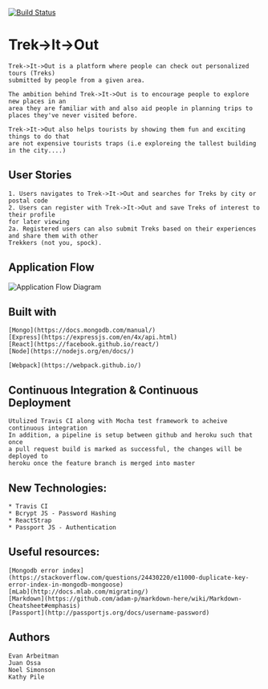 [![Build Status](https://travis-ci.org/EArbeitman/Trek-It-Out.svg?branch=master)](https://travis-ci.org/EArbeitman/Trek-It-Out)
# Trek->It->Out

	Trek->It->Out is a platform where people can check out personalized tours (Treks)
	submitted by people from a given area.

	The ambition behind Trek->It->Out is to encourage people to explore new places in an
	area they are familiar with and also aid people in planning trips to places they've never visited before.

	Trek->It->Out also helps tourists by showing them fun and exciting things to do that
	are not expensive tourists traps (i.e exploreing the tallest building in the city....)

## User Stories

	1. Users navigates to Trek->It->Out and searches for Treks by city or postal code
	2. Users can register with Trek->It->Out and save Treks of interest to their profile 
	for later viewing
	2a. Registered users can also submit Treks based on their experiences and share them with other
	Trekkers (not you, spock).

## Application Flow

![Application Flow Diagram]()

## Built with

	[Mongo](https://docs.mongodb.com/manual/)
	[Express](https://expressjs.com/en/4x/api.html)
	[React](https://facebook.github.io/react/)
	[Node](https://nodejs.org/en/docs/)

	[Webpack](https://webpack.github.io/)

## Continuous Integration & Continuous Deployment

	Utulized Travis CI along with Mocha test framework to acheive continuous integration
	In addition, a pipeline is setup between github and heroku such that once
	a pull request build is marked as successful, the changes will be deployed to
	heroku once the feature branch is merged into master

## New Technologies:
	* Travis CI
	* Bcrypt JS - Password Hashing
	* ReactStrap
	* Passport JS - Authentication

## Useful resources: 

	[Mongodb error index](https://stackoverflow.com/questions/24430220/e11000-duplicate-key-error-index-in-mongodb-mongoose)
	[mLab](http://docs.mlab.com/migrating/)
	[Markdown](https://github.com/adam-p/markdown-here/wiki/Markdown-Cheatsheet#emphasis)
	[Passport](http://passportjs.org/docs/username-password)

## Authors

	Evan Arbeitman
	Juan Ossa
	Noel Simonson
	Kathy Pile

